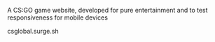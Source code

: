 A CS:GO game website, developed for pure entertainment and to test responsiveness for mobile devices

csglobal.surge.sh
